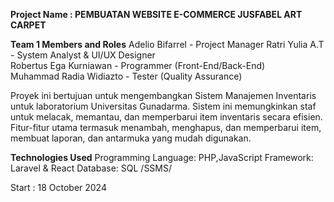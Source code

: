**Project Name : PEMBUATAN WEBSITE E-COMMERCE JUSFABEL ART CARPET**

**Team 1 Members and Roles**
Adelio Bifarrel - Project Manager 
Ratri Yulia A.T  - System Analyst & UI/UX Designer    
Robertus Ega Kurniawan - Programmer (Front-End/Back-End)  
Muhammad Radia Widiazto  - Tester (Quality Assurance)  


Proyek ini bertujuan untuk mengembangkan Sistem Manajemen Inventaris untuk laboratorium Universitas Gunadarma. Sistem ini memungkinkan staf untuk melacak, memantau, dan memperbarui item inventaris secara efisien. Fitur-fitur utama termasuk menambah, menghapus, dan memperbarui item, membuat laporan, dan antarmuka yang mudah digunakan.

**Technologies Used**
Programming Language: PHP,JavaScript
Framework: Laravel & React
Database: SQL /SSMS/ 

Start : 18 October 2024

